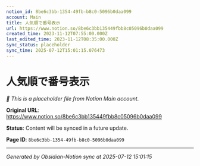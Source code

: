 ```yaml
---
notion_id: 8be6c3bb-1354-49fb-b8c0-5096b0daa099
account: Main
title: 人気順で番号表示
url: https://www.notion.so/8be6c3bb135449fbb8c05096b0daa099
created_time: 2023-11-12T07:55:00.000Z
last_edited_time: 2023-11-12T08:35:00.000Z
sync_status: placeholder
sync_time: 2025-07-12T15:01:15.076473
---
```


# 人気順で番号表示

*🔄 This is a placeholder file from Notion Main account.*

**Original URL**: https://www.notion.so/8be6c3bb135449fbb8c05096b0daa099

**Status**: Content will be synced in a future update.

**Page ID**: `8be6c3bb-1354-49fb-b8c0-5096b0daa099`

---

*Generated by Obsidian-Notion sync at 2025-07-12 15:01:15*
